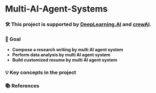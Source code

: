 # Multi-AI-Agent-Systems

### 🛠️ This project is supported by [DeepLearning.AI](https://www.deeplearning.ai/) and [crewAI](https://www.crewai.com/).

### 🎯 Goal

- **Compose a research writing by multi AI agent system**
- **Perform data analysis by multi AI agent system**
- **Build customized resume by multi AI agent system**

### 💡 Key concepts in the project

### 📚 References
